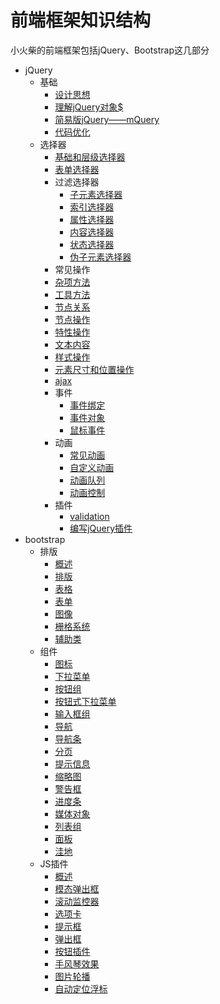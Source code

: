 # 前端框架知识结构

小火柴的前端框架包括jQuery、Bootstrap这几部分

* jQuery
  * 基础
    * [设计思想](jq/base/design.md)
    * [理解jQuery对象$](jq/base/jqueryObj.md)
    * [简易版jQuery——mQuery](jq/base/mQuery.md)
    * [代码优化](jq/base/optimize.md)
  * 选择器
    * [基础和层级选择器](jq/selector/baseAndLevelSelector.md) 
    * [表单选择器](jq/selector/formSelector.md)  
    * 过滤选择器
      * [子元素选择器](jq/selector/childElementSelector.md)  
      * [索引选择器](jq/selector/indexSelector.md)  
      * [属性选择器](jq/selector/attrSelector.md)  
      * [内容选择器](jq/selector/contentSelector.md)
      * [状态选择器](jq/selector/statusSelector.md)  
      * [伪子元素选择器](jq/selector/pseudoChildElementSelector.md)  
    *  常见操作
      * [杂项方法](jq/method/miscellaneous.md)
      * [工具方法](jq/method/utils.md)
      * [节点关系](jq/method/nodeRelation.md)
      * [节点操作](jq/method/nodeOperation.md)
      * [特性操作](jq/method/attrOperation.md)
      * [文本内容](jq/method/contents.md)
      * [样式操作](jq/method/styleOperation.md)
      * [元素尺寸和位置操作](jq/method/clientBounding.md)
      * [ajax](jq/method/ajax.md) 
    * 事件
      * [事件绑定](jq/event/eventHandle.md)
      * [事件对象](jq/event/eventObject.md)
      * [鼠标事件](jq/event/mouse.md)
    * 动画
      * [常见动画](jq/animate/threeAnimation.md) 
      * [自定义动画](jq/animate/customAnimation.md) 
      * [动画队列](jq/animate/queueAnimation.md) 
      * [动画控制](jq/animate/controlAnimation.md) 
    * 插件
      * [validation](jq/validate/validation.md)
      * [编写jQuery插件](jq/validate/makePlug.md) 
* bootstrap
  * 排版
    * [概述](bs/makeup/overview.md)
    * [排版](bs/makeup/makeup.md)
    * [表格](bs/makeup/table.md)
    * [表单](bs/makeup/form.md)
    * [图像](bs/makeup/image.md)
    * [栅格系统](bs/makeup/grid.md)
    * [辅助类](bs/makeup/assist.md)
  * 组件
    * [图标](bs/module/icon.md)
    * [下拉菜单](bs/module/dropdown.md)
    * [按钮组](bs/module/btn-group.md)
    * [按钮式下拉菜单](bs/module/dropdown-menu.md)
    * [输入框组](bs/module/input-group.md)
    * [导航](bs/module/nav.md)
    * [导航条](bs/module/navbar.md)
    * [分页](bs/module/page.md)
    * [提示信息](bs/module/label.md)
    * [缩略图](bs/module/thumbnail.md)
    * [警告框](bs/module/alert.md)
    * [进度条](bs/module/progress.md)
    * [媒体对象](bs/module/media.md)
    * [列表组](bs/module/list-group.md)
    * [面板](bs/module/panel.md)
    * [洼地](bs/module/well.md)
  * JS插件    
    * [概述](bs/plug/overview.md)
    * [模态弹出框](bs/plug/modal.md)
    * [滚动监控器](bs/plug/scroll.md)
    * [选项卡](bs/plug/tab.md)
    * [提示框](bs/plug/tooltip.md)
    * [弹出框](bs/plug/popover.md)
    * [按钮插件](bs/plug/btn.md)
    * [手风琴效果](bs/plug/collapse.md)
    * [图片轮播](bs/plug/carousel.md)
    * [自动定位浮标](bs/plug/affix.md)      